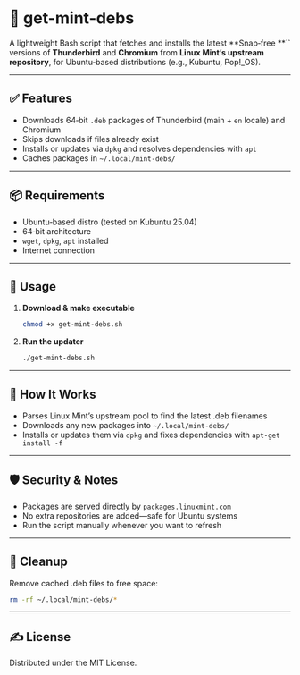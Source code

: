 # 🍃 get-mint-debs

A lightweight Bash script that fetches and installs the latest **Snap‑free **`` versions of **Thunderbird** and **Chromium** from **Linux Mint’s upstream repository**, for Ubuntu‑based distributions (e.g., Kubuntu, Pop!\_OS).

---

## ✅ Features

- Downloads 64‑bit `.deb` packages of Thunderbird (main + `en` locale) and Chromium
- Skips downloads if files already exist
- Installs or updates via `dpkg` and resolves dependencies with `apt`
- Caches packages in `~/.local/mint-debs/`

---

## 📦 Requirements

- Ubuntu‑based distro (tested on Kubuntu 25.04)
- 64‑bit architecture
- `wget`, `dpkg`, `apt` installed
- Internet connection

---

## 🚀 Usage

1. **Download & make executable**
   ```bash
   chmod +x get-mint-debs.sh
   ```
2. **Run the updater**
   ```bash
   ./get-mint-debs.sh
   ```

---

## 🔄 How It Works

- Parses Linux Mint’s upstream pool to find the latest .deb filenames
- Downloads any new packages into `~/.local/mint-debs/`
- Installs or updates them via `dpkg` and fixes dependencies with `apt-get install -f`

---

## 🛡️ Security & Notes

- Packages are served directly by `packages.linuxmint.com`
- No extra repositories are added—safe for Ubuntu systems
- Run the script manually whenever you want to refresh

---

## 🧹 Cleanup

Remove cached .deb files to free space:

```bash
rm -rf ~/.local/mint-debs/*
```

---

## ✍️ License

Distributed under the MIT License.

